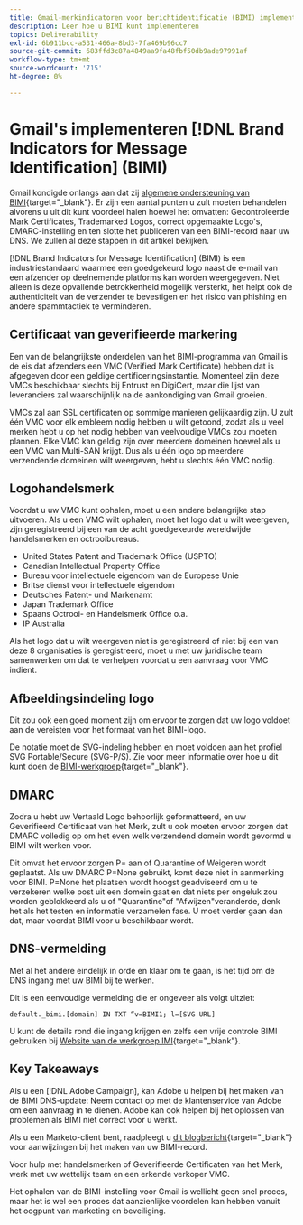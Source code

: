 ```yaml
---
title: Gmail-merkindicatoren voor berichtidentificatie (BIMI) implementeren
description: Leer hoe u BIMI kunt implementeren
topics: Deliverability
exl-id: 6b911bcc-a531-466a-8bd3-7fa469b96cc7
source-git-commit: 683ffd3c87a4849aa9fa48fbf50db9ade97991af
workflow-type: tm+mt
source-wordcount: '715'
ht-degree: 0%

---
```


# Gmail&#39;s implementeren [!DNL Brand Indicators for Message Identification] (BIMI)

Gmail kondigde onlangs aan dat zij [algemene ondersteuning van BIMI](https://cloud.google.com/blog/products/identity-security/bringing-bimi-to-gmail-in-google-workspace){target=&quot;_blank&quot;}. Er zijn een aantal punten u zult moeten behandelen alvorens u uit dit kunt voordeel halen hoewel het omvatten: Gecontroleerde Mark Certificates, Trademarked Logos, correct opgemaakte Logo&#39;s, DMARC-instelling en ten slotte het publiceren van een BIMI-record naar uw DNS. We zullen al deze stappen in dit artikel bekijken.

[!DNL Brand Indicators for Message Identification] (BIMI) is een industriestandaard waarmee een goedgekeurd logo naast de e-mail van een afzender op deelnemende platforms kan worden weergegeven. Niet alleen is deze opvallende betrokkenheid mogelijk versterkt, het helpt ook de authenticiteit van de verzender te bevestigen en het risico van phishing en andere spammtactiek te verminderen.

## Certificaat van geverifieerde markering

Een van de belangrijkste onderdelen van het BIMI-programma van Gmail is de eis dat afzenders een VMC (Verified Mark Certificate) hebben dat is afgegeven door een geldige certificeringsinstantie. Momenteel zijn deze VMCs beschikbaar slechts bij Entrust en DigiCert, maar die lijst van leveranciers zal waarschijnlijk na de aankondiging van Gmail groeien.

VMCs zal aan SSL certificaten op sommige manieren gelijkaardig zijn. U zult één VMC voor elk embleem nodig hebben u wilt getoond, zodat als u veel merken hebt u op het nodig hebben van veelvoudige VMCs zou moeten plannen. Elke VMC kan geldig zijn over meerdere domeinen hoewel als u een VMC van Multi-SAN krijgt. Dus als u één logo op meerdere verzendende domeinen wilt weergeven, hebt u slechts één VMC nodig.

## Logohandelsmerk

Voordat u uw VMC kunt ophalen, moet u een andere belangrijke stap uitvoeren. Als u een VMC wilt ophalen, moet het logo dat u wilt weergeven, zijn geregistreerd bij een van de acht goedgekeurde wereldwijde handelsmerken en octrooibureaus.

* United States Patent and Trademark Office (USPTO)
* Canadian Intellectual Property Office
* Bureau voor intellectuele eigendom van de Europese Unie
* Britse dienst voor intellectuele eigendom
* Deutsches Patent- und Markenamt
* Japan Trademark Office
* Spaans Octrooi- en Handelsmerk Office o.a.
* IP Australia

Als het logo dat u wilt weergeven niet is geregistreerd of niet bij een van deze 8 organisaties is geregistreerd, moet u met uw juridische team samenwerken om dat te verhelpen voordat u een aanvraag voor VMC indient.

## Afbeeldingsindeling logo

Dit zou ook een goed moment zijn om ervoor te zorgen dat uw logo voldoet aan de vereisten voor het formaat van het BIMI-logo.

De notatie moet de SVG-indeling hebben en moet voldoen aan het profiel SVG Portable/Secure (SVG-P/S). Zie voor meer informatie over hoe u dit kunt doen de [BIMI-werkgroep](https://bimigroup.org/svg-conversion-tools-released){target=&quot;_blank&quot;}.

## DMARC

Zodra u hebt uw Vertaald Logo behoorlijk geformatteerd, en uw Geverifieerd Certificaat van het Merk, zult u ook moeten ervoor zorgen dat DMARC volledig op om het even welk verzendend domein wordt gevormd u BIMI wilt werken voor.

Dit omvat het ervoor zorgen P= aan of Quarantine of Weigeren wordt geplaatst. Als uw DMARC P=None gebruikt, komt deze niet in aanmerking voor BIMI. P=None het plaatsen wordt hoogst geadviseerd om u te verzekeren welke post uit een domein gaat en dat niets per ongeluk zou worden geblokkeerd als u of &quot;Quarantine&quot;of &quot;Afwijzen&quot;veranderde, denk het als het testen en informatie verzamelen fase. U moet verder gaan dan dat, maar voordat BIMI voor u beschikbaar wordt.

## DNS-vermelding

Met al het andere eindelijk in orde en klaar om te gaan, is het tijd om de DNS ingang met uw BIMI bij te werken.

Dit is een eenvoudige vermelding die er ongeveer als volgt uitziet:

```
default._bimi.[domain] IN TXT “v=BIMI1; l=[SVG URL] 
```

U kunt de details rond die ingang krijgen en zelfs een vrije controle BIMI gebruiken bij [Website van de werkgroep IMI](https://bimigroup.org/implementation-guide){target=&quot;_blank&quot;}.


## Key Takeaways

Als u een [!DNL Adobe Campaign], kan Adobe u helpen bij het maken van de BIMI DNS-update: Neem contact op met de klantenservice van Adobe om een aanvraag in te dienen. Adobe kan ook helpen bij het oplossen van problemen als BIMI niet correct voor u werkt.

Als u een Marketo-client bent, raadpleegt u [dit blogbericht](https://nation.marketo.com/t5/support-blogs/how-to-bimi/ba-p/296966){target=&quot;_blank&quot;} voor aanwijzingen bij het maken van uw BIMI-record.

Voor hulp met handelsmerken of Geverifieerde Certificaten van het Merk, werk met uw wettelijk team en een erkende verkoper VMC.

Het ophalen van de BIMI-instelling voor Gmail is wellicht geen snel proces, maar het is wel een proces dat aanzienlijke voordelen kan hebben vanuit het oogpunt van marketing en beveiliging.
